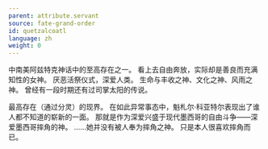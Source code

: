 ```yaml
---
parent: attribute.servant
source: fate-grand-order
id: quetzalcoatl
language: zh
weight: 0
---
```


中南美阿兹特克神话中的至高存在之一。
看上去自由奔放，实际却是善良而充满知性的女神。
厌恶活祭仪式，深爱人类。
生命与丰收之神、文化之神、风雨之神。
曾经有一段时期还有过司掌太阳的传说。

最高存在（通过分灵）的现界。
在如此异常事态中，魁札尔·科亚特尔表现出了谁人都不知道的崭新的一面。
那就是作为深爱兴盛于现代墨西哥的自由斗争——深爱墨西哥摔角的神。
……她并没有被人奉为摔角之神。
只是本人很喜欢摔角而已。
